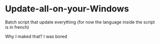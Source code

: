 # Update-all-on-your-Windows
Batch script that update everything (for now the language inside the script is in french)

Why I maked that? I was bored
